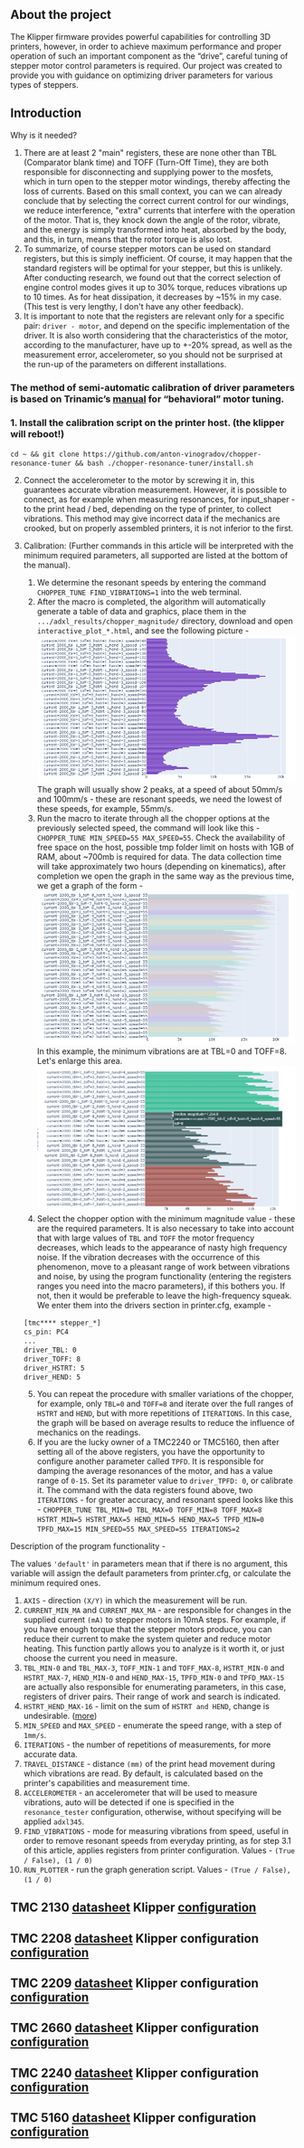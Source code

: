 ## About the project
The Klipper firmware provides powerful capabilities for controlling 3D printers, however, in order to achieve maximum performance and proper operation of such an important component as the “drive”, careful tuning of stepper motor control parameters is required.
Our project was created to provide you with guidance on optimizing driver parameters for various types of steppers.

## Introduction
Why is it needed?
1. There are at least 2 "main" registers, these are none other than TBL (Comparator blank time) and TOFF (Turn-Off Time), they are both responsible for disconnecting and supplying power to the mosfets, which in turn open to the stepper motor windings, thereby affecting the loss of currents. Based on this small context, you can
   we can already conclude that by selecting the correct current control for our windings, we reduce interference, "extra" currents that interfere with the operation of the motor. That is, they knock down the angle of the rotor, vibrate, and the energy is simply transformed into heat, absorbed by the body, and this, in turn, means that the rotor torque is also lost.
2. To summarize, of course stepper motors can be used on standard registers, but this is simply inefficient. Of course, it may happen that the standard registers will be optimal for your stepper, but this is unlikely.
   After conducting research, we found out that the correct selection of engine control modes gives it up to 30% torque, reduces vibrations up to 10 times. As for heat dissipation, it decreases by ~15% in my case. (This test is very lengthy, I don't have any other feedback).
3. It is important to note that the registers are relevant only for a specific pair: `driver - motor`, and depend on the specific implementation of the driver. It is also worth considering that the characteristics of the motor, according to the manufacturer, have up to +-20% spread, as well as the measurement error, accelerometer, so you should not be surprised at the run-up of the parameters on different installations.


### The method of semi-automatic calibration of driver parameters is based on Trinamic’s [manual](https://www.analog.com/en/app-notes/AN-001.html) for “behavioral” motor tuning.
### 1. Install the calibration script on the printer host. (the klipper will reboot!)
```
cd ~ && git clone https://github.com/anton-vinogradov/chopper-resonance-tuner && bash ./chopper-resonance-tuner/install.sh
```

2. Connect the accelerometer to the motor by screwing it in, this guarantees accurate vibration measurement.
   However, it is possible to connect, as for example when measuring resonances, for input_shaper - to the print head / bed, depending on the type of printer, to collect vibrations.
   This method may give incorrect data if the mechanics are crooked, but on properly assembled printers, it is not inferior to the first.

3. Calibration: (Further commands in this article will be interpreted with the minimum required parameters, all supported are listed at the bottom of the manual).
    1. We determine the resonant speeds by entering the command `CHOPPER_TUNE FIND_VIBRATIONS=1` into the web terminal.
    2. After the macro is completed, the algorithm will automatically generate a table of data and graphics, place them in the `.../adxl_results/chopper_magnitude/` directory, download and open `interactive_plot_*.html`, and see the following picture -
       ![](/pictures/img_1.png)
       The graph will usually show 2 peaks, at a speed of about 50mm/s and 100mm/s - these are resonant speeds, we need the lowest of these speeds, for example, 55mm/s.
    3. Run the macro to iterate through all the chopper options at the previously selected speed, the command will look like this
       -`CHOPPER_TUNE MIN_SPEED=55 MAX_SPEED=55`. Check the availability of free space on the host, possible tmp folder limit on hosts with 1GB of RAM, about ~700mb is required for data.
       The data collection time will take approximately two hours (depending on kinematics), after completion we open the graph in the same way as the previous time, we get a graph of the form -
       ![](/pictures/img_2.png)
       In this example, the minimum vibrations are at TBL=0 and TOFF=8. Let's enlarge this area.
       ![](/pictures/img_3.png)
    4. Select the chopper option with the minimum magnitude value - these are the required parameters. It is also necessary to take into account that with large values of `TBL` and `TOFF` the motor frequency decreases, which leads to the appearance of nasty high frequency noise.
       If the vibration decreases with the occurrence of this phenomenon, move to a pleasant range of work between vibrations and noise, by using the program functionality (entering the registers ranges you need into the macro parameters), if this bothers you. If not, then it would be preferable to leave the high-frequency squeak.
       We enter them into the drivers section in printer.cfg, example -
   ```
   [tmc**** stepper_*]
   cs_pin: PC4
   ...
   driver_TBL: 0
   driver_TOFF: 8
   driver_HSTRT: 5
   driver_HEND: 5
   ```

    5. You can repeat the procedure with smaller variations of the chopper, for example, only `TBL=0` and `TOFF=8` and iterate over the full ranges of `HSTRT` and `HEND`, but with more repetitions of `ITERATIONS`. In this case, the graph will be based on average results to reduce the influence of mechanics on the readings.
    6. If you are the lucky owner of a TMC2240 or TMC5160, then after setting all of the above registers, you have the opportunity to configure another parameter called `TPFD`.
       It is responsible for damping the average resonances of the motor, and has a value range of `0-15`. Set its parameter value to `driver_TPFD: 0`, or calibrate it.
       The command with the data registers found above, two `ITERATIONS` - for greater accuracy, and resonant speed looks like this - `CHOPPER_TUNE TBL_MIN=0 TBL_MAX=0 TOFF_MIN=8 TOFF_MAX=8 HSTRT_MIN=5 HSTRT_MAX=5 HEND_MIN=5 HEND_MAX=5 TPFD_MIN=0 TPFD_MAX=15 MIN_SPEED=55 MAX_SPEED=55 ITERATIONS=2`


Description of the program functionality -

The values `'default'` in parameters mean that if there is no argument, this variable will assign the default parameters from printer.cfg, or calculate the minimum required ones.

1. `AXIS` - direction `(X/Y)` in which the measurement will be run.
2. `CURRENT_MIN_MA` and `CURRENT_MAX_MA` - are responsible for changes in the supplied current `(mA)` to stepper motors in 10mA steps. For example, if you have enough torque that the stepper motors produce, you can reduce their current to make the system quieter and reduce motor heating. This function partly allows you to analyze is it worth it, or just choose the current you need in measure.
3. `TBL_MIN-0` and `TBL_MAX-3`, `TOFF_MIN-1` and `TOFF_MAX-8`, `HSTRT_MIN-0` and `HSTRT_MAX-7`, `HEND_MIN-0` and `HEND_MAX-15`, `TPFD_MIN-0` and `TPFD_MAX-15` are actually also responsible for enumerating parameters, in this case, registers of driver pairs. Their range of work and search is indicated.
4. `HSTRT_HEND_MAX-16` - limit on the sum of `HSTRT and HEND`, change is undesirable. ([more](https://www.analog.com/media/en/technical-documentation/data-sheets/TMC5160A_datasheet_rev1.17.pdf))
5. `MIN_SPEED` and `MAX_SPEED` - enumerate the speed range, with a step of `1mm/s`.
6. `ITERATIONS` - the number of repetitions of measurements, for more accurate data.
7. `TRAVEL_DISTANCE` - distance `(mm)` of the print head movement during which vibrations are read. By default, is calculated based on the printer's capabilities and measurement time.
8. `ACCELEROMETER` - an accelerometer that will be used to measure vibrations, auto will be detected if one is specified in the `resonance_tester` configuration, otherwise, without specifying will be applied `adxl345`.
9. `FIND_VIBRATIONS` - mode for measuring vibrations from speed, useful in order to remove resonant speeds from everyday printing, as for step 3.1 of this article, applies registers from printer configuration. Values - `(True / False), (1 / 0)`
10. `RUN_PLOTTER` - run the graph generation script. Values - `(True / False), (1 / 0)`

## TMC 2130 [datasheet](https://www.analog.com/media/en/technical-documentation/data-sheets/TMC2130_datasheet_rev1.15.pdf) Klipper [configuration](https://www.klipper3d.org/Config_Reference.html#tmc2130)
## TMC 2208 [datasheet](https://www.analog.com/media/en/technical-documentation/data-sheets/TMC2202_TMC2208_TMC2224_datasheet_rev1.14.pdf) Klipper configuration [configuration](https://www.klipper3d.org/Config_Reference.html#tmc2208)
## TMC 2209 [datasheet](https://www.analog.com/media/en/technical-documentation/data-sheets/TMC2209_datasheet_rev1.09.pdf) Klipper configuration [configuration](https://www.klipper3d.org/Config_Reference.html#tmc2209)
## TMC 2660 [datasheet](https://www.analog.com/media/en/technical-documentation/data-sheets/TMC2660C_Datasheet_Rev1.01.pdf) Klipper configuration [configuration](https://www.klipper3d.org/Config_Reference.html#tmc2660)
## TMC 2240 [datasheet](https://www.analog.com/media/en/technical-documentation/data-sheets/tmc2240_datasheet.pdf) Klipper configuration [configuration](https://www.klipper3d.org/Config_Reference.html#tmc2240)
## TMC 5160 [datasheet](https://www.analog.com/media/en/technical-documentation/data-sheets/TMC5160A_datasheet_rev1.17.pdf) Klipper configuration [configuration](https://www.klipper3d.org/Config_Reference.html#tmc5160)